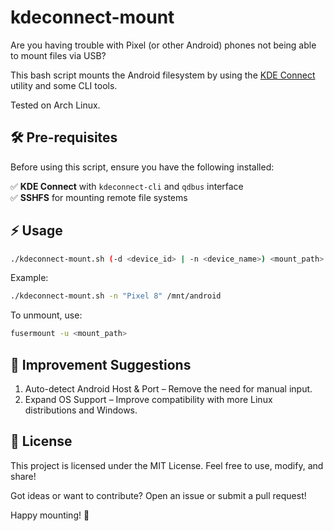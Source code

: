 # kdeconnect-mount

Are you having trouble with Pixel (or other Android) phones not being able to mount files via USB?

This bash script mounts the Android filesystem by using the [KDE Connect](https://kdeconnect.kde.org/) utility and some CLI tools.

Tested on Arch Linux.


## 🛠️ Pre-requisites

Before using this script, ensure you have the following installed:  

✅ **KDE Connect** with `kdeconnect-cli` and `qdbus` interface  
✅ **SSHFS** for mounting remote file systems  


## ⚡ Usage

```bash
./kdeconnect-mount.sh (-d <device_id> | -n <device_name>) <mount_path>
```

Example:

```bash
./kdeconnect-mount.sh -n "Pixel 8" /mnt/android
```

To unmount, use:

```bash
fusermount -u <mount_path>
```


## 🚀 Improvement Suggestions

1. Auto-detect Android Host & Port – Remove the need for manual input.
2. Expand OS Support – Improve compatibility with more Linux distributions and Windows.


## 📝 License

This project is licensed under the MIT License. Feel free to use, modify, and share!
  
Got ideas or want to contribute? Open an issue or submit a pull request!
  
Happy mounting! 🎉
